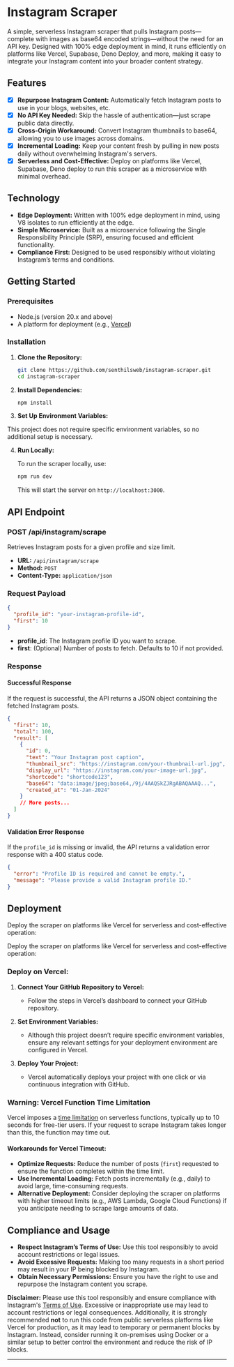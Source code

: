 # Instagram Scraper

A simple, serverless Instagram scraper that pulls Instagram posts—complete with images as base64 encoded strings—without the need for an API key. Designed with 100% edge deployment in mind, it runs efficiently on platforms like Vercel, Supabase, Deno Deploy, and more, making it easy to integrate your Instagram content into your broader content strategy.

## **Features**

- [x] **Repurpose Instagram Content:** Automatically fetch Instagram posts to use in your blogs, websites, etc.
- [x] **No API Key Needed:** Skip the hassle of authentication—just scrape public data directly.
- [x] **Cross-Origin Workaround:** Convert Instagram thumbnails to base64, allowing you to use images across domains.
- [x] **Incremental Loading:** Keep your content fresh by pulling in new posts daily without overwhelming Instagram's servers.
- [x] **Serverless and Cost-Effective:** Deploy on platforms like Vercel, Supabase, Deno deploy to run this scraper as a microservice with minimal overhead.

## **Technology**

- **Edge Deployment:** Written with 100% edge deployment in mind, using V8 isolates to run efficiently at the edge.
- **Simple Microservice:** Built as a microservice following the Single Responsibility Principle (SRP), ensuring focused and efficient functionality.
- **Compliance First:** Designed to be used responsibly without violating Instagram’s terms and conditions.

## **Getting Started**

### **Prerequisites**

- Node.js (version 20.x and above)
- A platform for deployment (e.g., [Vercel](https://vercel.com/))

### **Installation**

1. **Clone the Repository:**

   ```bash
   git clone https://github.com/senthilsweb/instagram-scraper.git
   cd instagram-scraper
   ```

2. **Install Dependencies:**

   ```bash
   npm install
   ```

3. **Set Up Environment Variables:**

  This project does not require specific environment variables, so no additional setup is necessary.

4. **Run Locally:**

   To run the scraper locally, use:

   ```bash
   npm run dev
   ```

   This will start the server on `http://localhost:3000`.

## **API Endpoint**

### **POST /api/instagram/scrape**

Retrieves Instagram posts for a given profile and size limit.

- **URL:** `/api/instagram/scrape`
- **Method:** `POST`
- **Content-Type:** `application/json`

### **Request Payload**

```json
{
  "profile_id": "your-instagram-profile-id",
  "first": 10
}
```

- **profile_id**: The Instagram profile ID you want to scrape.
- **first**: (Optional) Number of posts to fetch. Defaults to 10 if not provided.

### **Response**

#### **Successful Response**

If the request is successful, the API returns a JSON object containing the fetched Instagram posts.

```json
{
  "first": 10,
  "total": 100,
  "result": [
    {
      "id": 0,
      "text": "Your Instagram post caption",
      "thumbnail_src": "https://instagram.com/your-thumbnail-url.jpg",
      "display_url": "https://instagram.com/your-image-url.jpg",
      "shortcode": "shortcode123",
      "base64": "data:image/jpeg;base64,/9j/4AAQSkZJRgABAQAAAQ...",
      "created_at": "01-Jan-2024"
    }
    // More posts...
  ]
}
```

#### **Validation Error Response**

If the `profile_id` is missing or invalid, the API returns a validation error response with a 400 status code.

```json
{
  "error": "Profile ID is required and cannot be empty.",
  "message": "Please provide a valid Instagram profile ID."
}
```

## **Deployment**

Deploy the scraper on platforms like Vercel for serverless and cost-effective operation:


Deploy the scraper on platforms like Vercel for serverless and cost-effective operation:

### **Deploy on Vercel:**

1. **Connect Your GitHub Repository to Vercel:**
   - Follow the steps in Vercel’s dashboard to connect your GitHub repository.

2. **Set Environment Variables:**
   - Although this project doesn’t require specific environment variables, ensure any relevant settings for your deployment environment are configured in Vercel.

3. **Deploy Your Project:**
   - Vercel automatically deploys your project with one click or via continuous integration with GitHub.

### **Warning: Vercel Function Time Limitation**

Vercel imposes a [time limitation](https://vercel.com/docs/concepts/limits/overview) on serverless functions, typically up to 10 seconds for free-tier users. If your request to scrape Instagram takes longer than this, the function may time out.

#### **Workarounds for Vercel Timeout:**

- **Optimize Requests:** Reduce the number of posts (`first`) requested to ensure the function completes within the time limit.
- **Use Incremental Loading:** Fetch posts incrementally (e.g., daily) to avoid large, time-consuming requests.
- **Alternative Deployment:** Consider deploying the scraper on platforms with higher timeout limits (e.g., AWS Lambda, Google Cloud Functions) if you anticipate needing to scrape large amounts of data.

## **Compliance and Usage**

- **Respect Instagram’s Terms of Use:** Use this tool responsibly to avoid account restrictions or legal issues.
- **Avoid Excessive Requests:** Making too many requests in a short period may result in your IP being blocked by Instagram.
- **Obtain Necessary Permissions:** Ensure you have the right to use and repurpose the Instagram content you scrape.


**Disclaimer:** Please use this tool responsibly and ensure compliance with Instagram's [Terms of Use](https://help.instagram.com/581066165581870). Excessive or inappropriate use may lead to account restrictions or legal consequences. Additionally, it is strongly recommended **not** to run this code from public serverless platforms like Vercel for production, as it may lead to temporary or permanent blocks by Instagram. Instead, consider running it on-premises using Docker or a similar setup to better control the environment and reduce the risk of IP blocks.

--- 